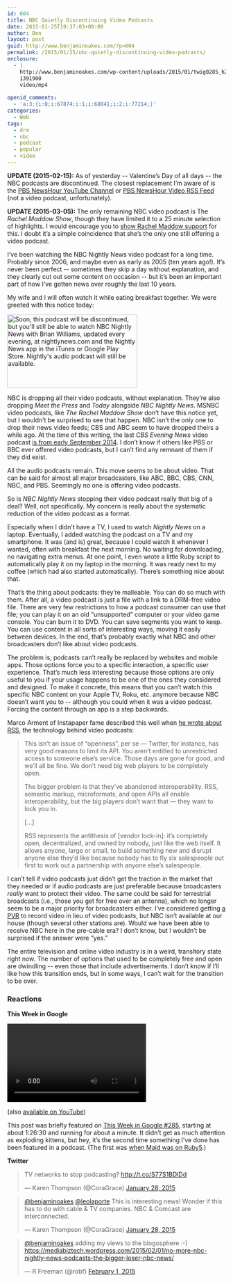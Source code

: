 ```yaml
---
id: 604
title: NBC Quietly Discontinuing Video Podcasts
date: 2015-01-25T19:37:03+00:00
author: Ben
layout: post
guid: http://www.benjaminoakes.com/?p=604
permalink: /2015/01/25/nbc-quietly-discontinuing-video-podcasts/
enclosure:
  - |
    http://www.benjaminoakes.com/wp-content/uploads/2015/01/twig0285_h264b_320x180_256_excerpt.m4v
    1391900
    video/mp4
    
openid_comments:
  - 'a:3:{i:0;i:67874;i:1;i:68041;i:2;i:77214;}'
categories:
  - Web
tags:
  - drm
  - nbc
  - podcast
  - popular
  - video
---
```

**UPDATE (2015-02-15):** As of yesterday -- Valentine&#8217;s Day of all days -- the NBC podcasts are discontinued. The closest replacement I&#8217;m aware of is the [PBS NewsHour YouTube Channel](https://www.youtube.com/user/PBSNewsHour) or [PBS NewsHour Video RSS Feed](http://video.pbs.org/program/newshour/rss/) (not a video podcast, unfortunately).

**UPDATE (2015-03-05):** The only remaining NBC video podcast is The _Rachel Maddow Show_, though they have limited it to a 25 minute selection of highlights. I would encourage you to [show Rachel Maddow support](https://twitter.com/maddow) for this. I doubt it&#8217;s a simple coincidence that she&#8217;s the only one still offering a video podcast.

I&#8217;ve been watching the NBC Nightly News video podcast for a long time. Probably since 2006, and maybe even as early as 2005 (ten years ago!). It&#8217;s never been perfect -- sometimes they skip a day without explanation, and they clearly cut out some content on occasion -- but it&#8217;s been an important part of how I&#8217;ve gotten news over roughly the last 10 years.

My wife and I will often watch it while eating breakfast together. We were greeted with this notice today:

[<img class="alignnone size-medium wp-image-605" src="http://www.benjaminoakes.com/wp-content/uploads/2015/01/nbcnn_vodcast_discontinuation_notice-300x169.png" alt="Soon, this podcast will be discontinued, but you'll still be able to watch NBC Nightly News with Brian Williams, updated every evening, at nightlynews.com and the Nightly News app in the iTunes or Google Play Store. Nightly's audio podcast  will still be available." width="300" height="169" srcset="https://www.benjaminoakes.com/wp-content/uploads/2015/01/nbcnn_vodcast_discontinuation_notice-300x169.png 300w, https://www.benjaminoakes.com/wp-content/uploads/2015/01/nbcnn_vodcast_discontinuation_notice.png 424w" sizes="(max-width: 300px) 100vw, 300px" />](http://www.benjaminoakes.com/wp-content/uploads/2015/01/nbcnn_vodcast_discontinuation_notice.png)

NBC is dropping all their video podcasts, without explanation. They&#8217;re also dropping _Meet the Press_ and _Today_ alongside _NBC Nightly News_. MSNBC video podcasts, like _The Rachel Maddow Show_ don&#8217;t have this notice yet, but I wouldn&#8217;t be surprised to see that happen. NBC isn&#8217;t the only one to drop their news video feeds; CBS and ABC seem to have dropped theirs a while ago. At the time of this writing, the last _CBS Evening News_ video podcast [is from early September 2014](http://feeds.cbsnews.com/podcast_eveningnews_video_1). I don&#8217;t know if others like PBS or BBC ever offered video podcasts, but I can&#8217;t find any remnant of them if they did exist.

All the audio podcasts remain. This move seems to be about video. That can be said for almost all major broadcasters, like ABC, BBC, CBS, CNN, NBC, and PBS. Seemingly no one is offering video podcasts.

So is _NBC Nightly News_ stopping their video podcast really that big of a deal? Well, not specifically. My concern is really about the systematic reduction of the video podcast as a format.

Especially when I didn&#8217;t have a TV, I used to watch _Nightly News_ on a laptop. Eventually, I added watching the podcast on a TV and my smartphone. It was (and is) great, because I could watch it whenever I wanted, often with breakfast the next morning. No waiting for downloading, no navigating extra menus. At one point, I even wrote a little Ruby script to automatically play it on my laptop in the morning. It was ready next to my coffee (which had also started automatically). There&#8217;s something nice about that.

That&#8217;s the thing about podcasts: they&#8217;re malleable. You can do so much with them. After all, a video podcast is just a file with a link to a DRM-free video file. There are very few restrictions to how a podcast consumer can use that file; you can play it on an old &#8220;unsupported&#8221; computer or your video game console. You can burn it to DVD. You can save segments you want to keep. You can use content in all sorts of interesting ways, moving it easily between devices. In the end, that&#8217;s probably exactly what NBC and other broadcasters don&#8217;t like about video podcasts.

The problem is, podcasts can&#8217;t really be replaced by websites and mobile apps. Those options force you to a specific interaction, a specific user experience. That&#8217;s much less interesting because those options are only useful to you if your usage happens to be one of the ones they considered and designed. To make it concrete, this means that you can&#8217;t watch this specific NBC content on your Apple TV, Roku, etc. anymore because NBC doesn&#8217;t want you to -- although you could when it was a video podcast. Forcing the content through an app is a step backwards.

Marco Arment of Instapaper fame described this well when [he wrote about RSS](http://www.marco.org/2013/07/03/lockdown), the technology behind video podcasts:

> This isn&#8217;t an issue of &#8220;openness&#8221;, per se — Twitter, for instance, has very good reasons to limit its API. You aren&#8217;t entitled to unrestricted access to someone else&#8217;s service. Those days are gone for good, and we&#8217;ll all be fine. We don&#8217;t need big web players to be completely open.
> 
> The bigger problem is that they&#8217;ve abandoned interoperability. RSS, semantic markup, microformats, and open APIs all enable interoperability, but the big players don&#8217;t want that — they want to lock you in.
> 
> [...]
> 
> RSS represents the antithesis of [vendor lock-in]: it&#8217;s completely open, decentralized, and owned by nobody, just like the web itself. It allows anyone, large or small, to build something new and disrupt anyone else they&#8217;d like because nobody has to fly six salespeople out first to work out a partnership with anyone else&#8217;s salespeople.

I can&#8217;t tell if video podcasts just didn&#8217;t get the traction in the market that they needed or if audio podcasts are just preferable because broadcasters _really_ want to protect their video. The same could be said for terrestrial broadcasts (i.e., those you get for free over an antenna), which no longer seem to be a major priority for broadcasters either. I&#8217;ve considered getting [a PVR](http://www.amazon.com/dp/B00I2ZBD1U/ref=wl_it_dp_o_pd_nS_ttl?_encoding=UTF8&colid=1ILC0B8SVHDXG&coliid=IVJ3IRPM33RPI) to record video in lieu of video podcasts, but NBC isn&#8217;t available at our house (though several other stations are). Would we have been able to receive NBC here in the pre-cable era? I don&#8217;t know, but I wouldn&#8217;t be surprised if the answer were &#8220;yes.&#8221;

The entire television and online video industry is in a weird, transitory state right now. The number of options that used to be completely free and open are dwindling -- even those that include advertisements. I don&#8217;t know if I&#8217;ll like how this transition ends, but in some ways, I can&#8217;t wait for the transition to be over.

### Reactions

**This Week in Google**

<div style="width: 320px;" class="wp-video">
  <!--[if lt IE 9]><![endif]--><video class="wp-video-shortcode" id="video-604-1" width="320" height="180" preload="metadata" controls="controls"><source type="video/mp4" src="http://www.benjaminoakes.com/wp-content/uploads/2015/01/twig0285_h264b_320x180_256_excerpt.m4v?_=1" />
  
  <a href="http://www.benjaminoakes.com/wp-content/uploads/2015/01/twig0285_h264b_320x180_256_excerpt.m4v">http://www.benjaminoakes.com/wp-content/uploads/2015/01/twig0285_h264b_320x180_256_excerpt.m4v</a></video>
</div>

(also [available on YouTube](https://www.youtube.com/watch?v=LFqtzn_9lhQ#t=5191))

This post was briefly featured on [This Week in Google #285](http://twit.tv/show/this-week-in-google/285), starting at about 1:26:30 and running for about a minute. It didn&#8217;t get as much attention as exploding kittens, but hey, it&#8217;s the second time something I&#8217;ve done has been featured in a podcast. (The first was [when Maid was on Ruby5](http://ruby5.envylabs.com/episodes/306-episode-302-august-31st-2012).)

**Twitter**

<blockquote class="twitter-tweet" lang="en">
  <p>
    TV networks to stop podcasting? <a href="http://t.co/S77S1BDIDd">http://t.co/S77S1BDIDd</a>
  </p>
  
  <p>
    — Karen Thompson (@CoraGrace) <a href="https://twitter.com/CoraGrace/status/560477756660908032">January 28, 2015</a>
  </p>
</blockquote>

<blockquote class="twitter-tweet" lang="en">
  <p>
    <a href="https://twitter.com/benjaminoakes">@benjaminoakes</a> <a href="https://twitter.com/leolaporte">@leolaporte</a> This is interesting news! Wonder if this has to do with cable & TV companies. NBC & Comcast are interconnected.
  </p>
  
  <p>
    — Karen Thompson (@CoraGrace) <a href="https://twitter.com/CoraGrace/status/560477494877650944">January 28, 2015</a>
  </p>
</blockquote>

<blockquote class="twitter-tweet" data-partner="tweetdeck">
  <p>
    <a href="https://twitter.com/benjaminoakes">@benjaminoakes</a> adding my views to the blogosphere :-) <a href="https://mediabiztech.wordpress.com/2015/02/01/no-more-nbc-nightly-news-podcasts-the-bigger-loser-nbc-news/">https://mediabiztech.wordpress.com/2015/02/01/no-more-nbc-nightly-news-podcasts-the-bigger-loser-nbc-news/</a>
  </p>
  
  <p>
    &mdash; R Freeman (@robf) <a href="https://twitter.com/robf/status/562016737764188160">February 1, 2015</a>
  </p>
</blockquote>